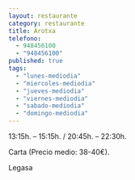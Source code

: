 ```yaml
---
layout: restaurante
category: restaurante
title: Arotxa
telefono: 
  - 948456100
  - "948456100"
published: true
tags: 
  - "lunes-mediodia"
  - "miercoles-mediodia"
  - "jueves-mediodia"
  - "viernes-mediodia"
  - "sabado-mediodia"
  - "domingo-mediodia"
---
```


13:15h. – 15:15h. / 20:45h. – 22:30h.

Carta (Precio medio: 38-40€).

Legasa